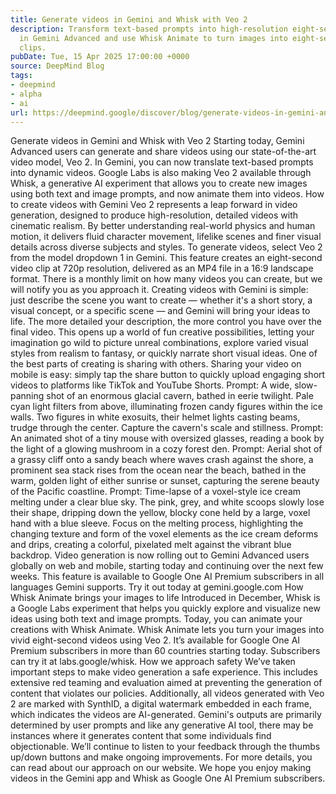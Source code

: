 ```yaml
---
title: Generate videos in Gemini and Whisk with Veo 2
description: Transform text-based prompts into high-resolution eight-second videos
  in Gemini Advanced and use Whisk Animate to turn images into eight-second animated
  clips.
pubDate: Tue, 15 Apr 2025 17:00:00 +0000
source: DeepMind Blog
tags:
- deepmind
- alpha
- ai
url: https://deepmind.google/discover/blog/generate-videos-in-gemini-and-whisk-with-veo-2/
---
```


Generate videos in Gemini and Whisk with Veo 2
Starting today, Gemini Advanced users can generate and share videos using our state-of-the-art video model, Veo 2. In Gemini, you can now translate text-based prompts into dynamic videos. Google Labs is also making Veo 2 available through Whisk, a generative AI experiment that allows you to create new images using both text and image prompts, and now animate them into videos.
How to create videos with Gemini
Veo 2 represents a leap forward in video generation, designed to produce high-resolution, detailed videos with cinematic realism. By better understanding real-world physics and human motion, it delivers fluid character movement, lifelike scenes and finer visual details across diverse subjects and styles.
To generate videos, select Veo 2 from the model dropdown 1 in Gemini. This feature creates an eight-second video clip at 720p resolution, delivered as an MP4 file in a 16:9 landscape format. There is a monthly limit on how many videos you can create, but we will notify you as you approach it.
Creating videos with Gemini is simple: just describe the scene you want to create — whether it's a short story, a visual concept, or a specific scene — and Gemini will bring your ideas to life. The more detailed your description, the more control you have over the final video. This opens up a world of fun creative possibilities, letting your imagination go wild to picture unreal combinations, explore varied visual styles from realism to fantasy, or quickly narrate short visual ideas.
One of the best parts of creating is sharing with others. Sharing your video on mobile is easy: simply tap the share button to quickly upload engaging short videos to platforms like TikTok and YouTube Shorts.
Prompt: A wide, slow-panning shot of an enormous glacial cavern, bathed in eerie twilight. Pale cyan light filters from above, illuminating frozen candy figures within the ice walls. Two figures in white exosuits, their helmet lights casting beams, trudge through the center. Capture the cavern's scale and stillness.
Prompt: An animated shot of a tiny mouse with oversized glasses, reading a book by the light of a glowing mushroom in a cozy forest den.
Prompt: Aerial shot of a grassy cliff onto a sandy beach where waves crash against the shore, a prominent sea stack rises from the ocean near the beach, bathed in the warm, golden light of either sunrise or sunset, capturing the serene beauty of the Pacific coastline.
Prompt: Time-lapse of a voxel-style ice cream melting under a clear blue sky. The pink, grey, and white scoops slowly lose their shape, dripping down the yellow, blocky cone held by a large, voxel hand with a blue sleeve. Focus on the melting process, highlighting the changing texture and form of the voxel elements as the ice cream deforms and drips, creating a colorful, pixelated melt against the vibrant blue backdrop.
Video generation is now rolling out to Gemini Advanced users globally on web and mobile, starting today and continuing over the next few weeks. This feature is available to Google One AI Premium subscribers in all languages Gemini supports. Try it out today at gemini.google.com
How Whisk Animate brings your images to life
Introduced in December, Whisk is a Google Labs experiment that helps you quickly explore and visualize new ideas using both text and image prompts. Today, you can animate your creations with Whisk Animate.
Whisk Animate lets you turn your images into vivid eight-second videos using Veo 2. It’s available for Google One AI Premium subscribers in more than 60 countries starting today. Subscribers can try it at labs.google/whisk.
How we approach safety
We’ve taken important steps to make video generation a safe experience. This includes extensive red teaming and evaluation aimed at preventing the generation of content that violates our policies. Additionally, all videos generated with Veo 2 are marked with SynthID, a digital watermark embedded in each frame, which indicates the videos are AI-generated.
Gemini's outputs are primarily determined by user prompts and like any generative AI tool, there may be instances where it generates content that some individuals find objectionable. We’ll continue to listen to your feedback through the thumbs up/down buttons and make ongoing improvements. For more details, you can read about our approach on our website.
We hope you enjoy making videos in the Gemini app and Whisk as Google One AI Premium subscribers.